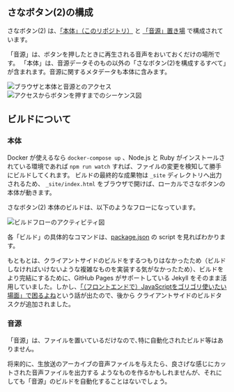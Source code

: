 ## さなボタン(2)の構成
さなボタン(2) は、[「本体」（このリポジトリ）](https://github.com/sanabutton/sanabutton.github.io) と [「音源」置き場](https://github.com/sanabutton/sounds) で構成されています。

「音源」は、ボタンを押したときに再生される音声をおいておくだけの場所です。
「本体」は、音源データそのもの以外の「さなボタン(2)を構成するすべて」が含まれます。音源に関するメタデータも本体に含みます。

![ブラウザと本体と音源とのアクセス](http://www.plantuml.com/plantuml/proxy?src=https://raw.githubusercontent.com/sanabutton/sanabutton.github.io/development/__docs/client-server-accesses.puml) 
![アクセスからボタンを押すまでのシーケンス図](http://www.plantuml.com/plantuml/proxy?src=https://raw.githubusercontent.com/sanabutton/sanabutton.github.io/development/__docs/play-sounds-sequence.puml)

## ビルドについて
### 本体

Docker が使えるなら `docker-compose up` 、Node.js と Ruby がインストールされている環境であれば `npm run watch` すれば、ファイルの変更を検知して勝手にビルドしてくれます。
ビルドの最終的な成果物は `_site` ディレクトリへ出力されるため、 `_site/index.html` をブラウザで開けば、ローカルでさなボタンの本体が動きます。

さなボタン(2) 本体のビルドは、以下のようなフローになっています。

![ビルドフローのアクティビティ図](http://www.plantuml.com/plantuml/proxy?src=https://raw.githubusercontent.com/sanabutton/sanabutton.github.io/development/__docs/build-flow.puml)

各「ビルド」の具体的なコマンドは、[package.json](https://github.com/sanabutton/sanabutton.github.io/blob/development/package.json) の script を見ればわかります。

もともとは、クライアントサイドのビルドをするつもりはなかったため（ビルドしなければいけないような複雑なものを実装する気がなかったため）、ビルドをより完結にするために、GitHub Pages がサポートしている Jekyll をそのまま活用していました。しかし、[「（フロントエンドで）JavaScriptをゴリゴリ使いたい場面」で困るよね](https://github.com/sanabutton/sanabutton.github.io/issues/97)という話が出たので、後から クライアントサイドのビルドタスクが追加されました。

### 音源

「音源」は、ファイルを置いているだけなので､特に自動化されたビルド等はありません。

将来的に、生放送のアーカイブの音声ファイルを与えたら、良さげな感じにカットされた音声ファイルを出力する ようなものを作るかもしれませんが、それにしても「音源」のビルドを自動化することはないでしょう。
